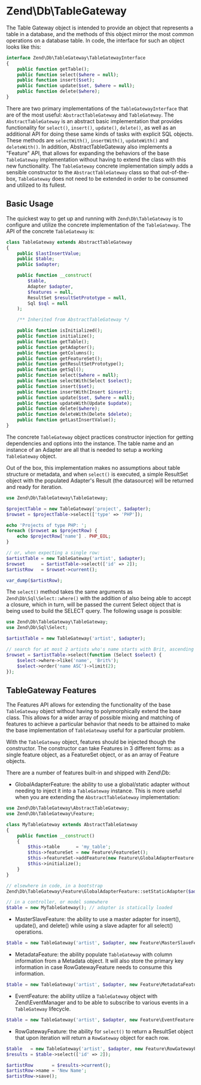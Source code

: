 # Zend\\Db\\TableGateway

The Table Gateway object is intended to provide an object that represents a table in a database, and
the methods of this object mirror the most common operations on a database table. In code, the
interface for such an object looks like this:

```php
interface Zend\Db\TableGateway\TableGatewayInterface
{
    public function getTable();
    public function select($where = null);
    public function insert($set);
    public function update($set, $where = null);
    public function delete($where);
}
```

There are two primary implementations of the `TableGatewayInterface` that are of the most useful:
`AbstractTableGateway` and `TableGateway`. The `AbstractTableGateway` is an abstract basic
implementation that provides functionality for `select()`, `insert()`, `update()`, `delete()`, as
well as an additional API for doing these same kinds of tasks with explicit SQL objects. These
methods are `selectWith()`, `insertWith()`, `updateWith()` and `deleteWith()`. In addition,
AbstractTableGateway also implements a "Feature" API, that allows for expanding the behaviors of the
base `TableGateway` implementation without having to extend the class with this new functionality.
The `TableGateway` concrete implementation simply adds a sensible constructor to the
`AbstractTableGateway` class so that out-of-the-box, `TableGateway` does not need to be extended in
order to be consumed and utilized to its fullest.

## Basic Usage

The quickest way to get up and running with `Zend\Db\TableGateway` is to configure and utilize the
concrete implementation of the `TableGateway`. The API of the concrete `TableGateway` is:

```php
class TableGateway extends AbstractTableGateway
{
    public $lastInsertValue;
    public $table;
    public $adapter;

    public function __construct(
        $table,
        Adapter $adapter,
        $features = null,
        ResultSet $resultSetPrototype = null,
        Sql $sql = null
    );

    /** Inherited from AbstractTableGateway */

    public function isInitialized();
    public function initialize();
    public function getTable();
    public function getAdapter();
    public function getColumns();
    public function getFeatureSet();
    public function getResultSetPrototype();
    public function getSql();
    public function select($where = null);
    public function selectWith(Select $select);
    public function insert($set);
    public function insertWith(Insert $insert);
    public function update($set, $where = null);
    public function updateWith(Update $update);
    public function delete($where);
    public function deleteWith(Delete $delete);
    public function getLastInsertValue();
}
```

The concrete `TableGateway` object practices constructor injection for getting dependencies and
options into the instance. The table name and an instance of an Adapter are all that is needed to
setup a working `TableGateway` object.

Out of the box, this implementation makes no assumptions about table structure or metadata, and when
`select()` is executed, a simple ResultSet object with the populated Adapter's Result (the
datasource) will be returned and ready for iteration.

```php
use Zend\Db\TableGateway\TableGateway;

$projectTable = new TableGateway('project', $adapter);
$rowset = $projectTable->select(['type' => 'PHP']);

echo 'Projects of type PHP: ';
foreach ($rowset as $projectRow) {
    echo $projectRow['name'] . PHP_EOL;
}

// or, when expecting a single row:
$artistTable = new TableGateway('artist', $adapter);
$rowset      = $artistTable->select(['id' => 2]);
$artistRow   = $rowset->current();

var_dump($artistRow);
```

The `select()` method takes the same arguments as `Zend\Db\Sql\Select::where()` with the addition of
also being able to accept a closure, which in turn, will be passed the current Select object that is
being used to build the SELECT query. The following usage is possible:

```php
use Zend\Db\TableGateway\TableGateway;
use Zend\Db\Sql\Select;

$artistTable = new TableGateway('artist', $adapter);

// search for at most 2 artists who's name starts with Brit, ascending
$rowset = $artistTable->select(function (Select $select) {
    $select->where->like('name', 'Brit%');
    $select->order('name ASC')->limit(2);
});
```

## TableGateway Features

The Features API allows for extending the functionality of the base `TableGateway` object without
having to polymorphically extend the base class. This allows for a wider array of possible mixing
and matching of features to achieve a particular behavior that needs to be attained to make the base
implementation of `TableGateway` useful for a particular problem.

With the `TableGateway` object, features should be injected though the constructor. The constructor
can take Features in 3 different forms: as a single feature object, as a FeatureSet object, or as an
array of Feature objects.

There are a number of features built-in and shipped with Zend\\Db:

- GlobalAdapterFeature: the ability to use a global/static adapter without needing to inject it into
  a `TableGateway` instance. This is more useful when you are extending the `AbstractTableGateway`
  implementation:

```php
use Zend\Db\TableGateway\AbstractTableGateway;
use Zend\Db\TableGateway\Feature;

class MyTableGateway extends AbstractTableGateway
{
    public function __construct()
    {
        $this->table      = 'my_table';
        $this->featureSet = new Feature\FeatureSet();
        $this->featureSet->addFeature(new Feature\GlobalAdapterFeature());
        $this->initialize();
    }
}

// elsewhere in code, in a bootstrap
Zend\Db\TableGateway\Feature\GlobalAdapterFeature::setStaticAdapter($adapter);

// in a controller, or model somewhere
$table = new MyTableGateway(); // adapter is statically loaded
```

- MasterSlaveFeature: the ability to use a master adapter for insert(), update(), and delete() while
  using a slave adapter for all select() operations.

```php
$table = new TableGateway('artist', $adapter, new Feature\MasterSlaveFeature($slaveAdapter));
```

- MetadataFeature: the ability populate `TableGateway` with column information from a Metadata
  object. It will also store the primary key information in case RowGatewayFeature needs to consume
  this information.

```php
$table = new TableGateway('artist', $adapter, new Feature\MetadataFeature());
```

- EventFeature: the ability utilize a `TableGateway` object with Zend\\EventManager and to be able
  to subscribe to various events in a `TableGateway` lifecycle.

```php
$table = new TableGateway('artist', $adapter, new Feature\EventFeature($eventManagerInstance));
```

- RowGatewayFeature: the ability for `select()` to return a ResultSet object that upon iteration
  will return a `RowGateway` object for each row.

```php
$table   = new TableGateway('artist', $adapter, new Feature\RowGatewayFeature('id'));
$results = $table->select(['id' => 2]);

$artistRow       = $results->current();
$artistRow->name = 'New Name';
$artistRow->save();
```
